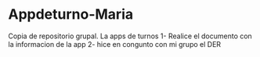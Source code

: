 # Appdeturno-Maria
Copia de repositorio grupal. La apps de turnos 
1- Realice el documento con la informacion de la app
2- hice en congunto con mi grupo el DER